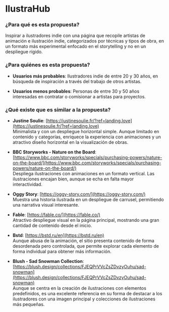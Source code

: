 # IlustraHub

### ¿Para qué es esta propuesta?
Inspirar a ilustradores indie con una página que recopile artistas de animación e ilustración indie, categorizados por técnicas y tipos de obra, en un formato más experimental enfocado en el storytelling y no en un despliegue rígido.

### ¿Para quiénes es esta propuesta?

* **Usuarios más probables**: Ilustradores indie de entre 20 y 30 años, en búsqueda de inspiración a través del trabajo de otros artistas.

* **Usuarios menos probables**: Personas de entre 30 y 50 años interesadas en contratar o comisionar a artistas para proyectos.

### ¿Qué existe que es similar a la propuesta?

* **Justine Soulie**: [https://justinesoulie.fr/?ref=landing.love](https://justinesoulie.fr/?ref=landing.love)  
  Minimalista y con un despliegue horizontal simple. Aunque limitado en contenido y categorías, enriquece la experiencia con animaciones y un atractivo diseño horizontal en la visualización de obras.

* **BBC Storyworks - Nature on the Board**: [https://www.bbc.com/storyworks/specials/purchasing-powers/nature-on-the-board/](https://www.bbc.com/storyworks/specials/purchasing-powers/nature-on-the-board/)  
  Despliega ilustraciones con animaciones en un formato vertical. Las ilustraciones encajan bien, aunque se echa en falta mayor interactividad.

* **Oggy Story**: [https://oggy-story.com/](https://oggy-story.com/)  
  Muestra una historia ilustrada en un despliegue de carrusel, permitiendo una narrativa visual interesante.

* **Fable**: [https://fable.co/](https://fable.co/)  
  Atractivo despliegue visual en la página principal, mostrando una gran cantidad de contenido desde el inicio.

* **Bstd**: [https://bstd.ru/en](https://bstd.ru/en)  
  Aunque abusa de la animación, el sitio presenta contenido de forma desordenada pero controlada, que permite explorar cada elemento de forma individual para obtener más información.

* **Blush - Sad Snowman Collection**: [https://blush.design/collections/FJEQPrVVcZsZDvzyOuhu/sad-snowman](https://blush.design/collections/FJEQPrVVcZsZDvzyOuhu/sad-snowman)  
  Aunque se centra en la creación de ilustraciones con elementos predefinidos, es una excelente referencia en su forma de destacar a los ilustradores con una imagen principal y colecciones de ilustraciones más pequeñas.

